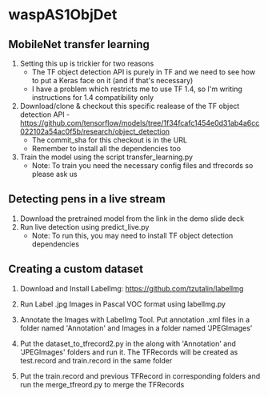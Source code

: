 # waspAS1ObjDet

## MobileNet transfer learning
1. Setting this up is trickier for two reasons
	- The TF object detection API is purely in TF and we need to see how to put a Keras face on it (and if that's necessary)
	- I have a problem which restricts me to use TF 1.4, so I'm writing instructions for 1.4 compatibility only
2. Download/clone & checkout this specific realease of the TF object detection API - https://github.com/tensorflow/models/tree/1f34fcafc1454e0d31ab4a6cc022102a54ac0f5b/research/object_detection
	- The commit_sha for this checkout is in the URL
	- Remember to install all the dependencies too
3. Train the model using the script transfer_learning.py
	- Note: To train you need the necessary config files and tfrecords so please ask us

## Detecting pens in a live stream
1. Download the pretrained model from the link in the demo slide deck
2. Run live detection using predict_live.py
	- Note: To run this, you may need to install TF object detection dependencies

## Creating a custom dataset
1. Download and Install LabelImg:
https://github.com/tzutalin/labelImg

2. Run Label .jpg Images in Pascal VOC format using labelImg.py

3. Annotate the Images with LabelImg Tool. Put annotation .xml files in a folder named 'Annotation' and Images in a folder named 'JPEGImages'

4. Put the dataset_to_tfrecord2.py in the along with 'Annotation' and 'JPEGImages' folders and run it. The TFRecords will be created as test.record and train.record in the same folder

5. Put the train.record and previous TFRecord in corresponding folders and run the merge_tfreord.py to merge the TFRecords 
